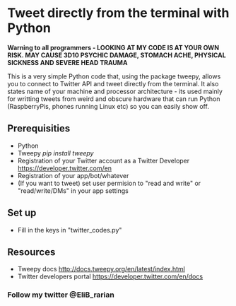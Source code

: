 # Tweet directly from the terminal with Python


**Warning to all programmers - LOOKING AT MY CODE IS AT YOUR OWN RISK. MAY CAUSE 3D10 PSYCHIC DAMAGE, STOMACH ACHE, PHYSICAL SICKNESS AND SEVERE HEAD TRAUMA**

This is a very simple Python code that, using the package tweepy, allows you to connect to Twitter API and tweet directly from the terminal. It also states name of your machine and processor architecture - its used mainly for writting tweets from weird and obscure hardware that can run Python (RaspberryPis, phones running Linux etc) so you can easily show off. 

## Prerequisities 

* Python
* Tweepy *pip install tweepy*
* Registration of your Twitter account as a Twitter Developer https://developer.twitter.com/en 
* Registration of your app/bot/whatever
* (If you want to tweet) set user permision to "read and write" or "read/write/DMs" in your app settings 

## Set up
* Fill in the keys in "twitter_codes.py"

## Resources
* Tweepy docs http://docs.tweepy.org/en/latest/index.html 
* Twitter developers portal https://developer.twitter.com/en/docs 

### Follow my twitter @EliB_rarian
